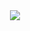 <div align="center">
  <img src="https://personal-backend-qhwxi7b2uq-ew.a.run.app/youtube/activity/svg"/>
</div>
